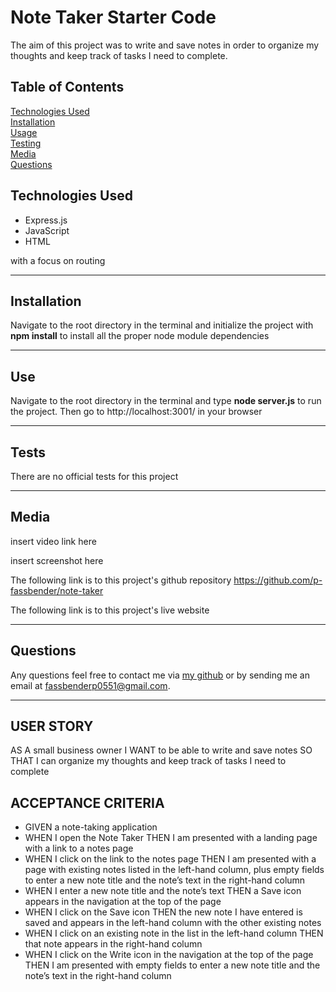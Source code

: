 # Note Taker Starter Code

The aim of this project was to write and save notes in order to organize my thoughts and keep track of tasks I need to complete.

## Table of Contents
[Technologies Used](#technologies-used) <br>
[Installation](#installation) <br>
[Usage](#use) <br>
[Testing](#tests) <br>
[Media](#media) <br>
[Questions](#questions) <br>

## Technologies Used
* Express.js
* JavaScript
* HTML

with a focus on routing

---

## Installation
Navigate to the root directory in the terminal and initialize the project with **npm install** to install all the proper node module dependencies

---

## Use
Navigate to the root directory in the terminal and type **node server.js** to run the project.
Then go to http://localhost:3001/ in your browser

---

## Tests
There are no official tests for this project

---

## Media
insert video link here

insert screenshot here

The following link is to this project's github repository
https://github.com/p-fassbender/note-taker

The following link is to this project's live website


---

## Questions
Any questions feel free to contact me via [my github](https://github.com/p-fassbender) or by sending me an email at fassbenderp0551@gmail.com.

---

## USER STORY
AS A small business owner
I WANT to be able to write and save notes
SO THAT I can organize my thoughts and keep track of tasks I need to complete

## ACCEPTANCE CRITERIA
* GIVEN a note-taking application
* WHEN I open the Note Taker
THEN I am presented with a landing page with a link to a notes page
* WHEN I click on the link to the notes page
THEN I am presented with a page with existing notes listed in the left-hand column, plus empty fields to enter a new note title and the note’s text in the right-hand column
* WHEN I enter a new note title and the note’s text
THEN a Save icon appears in the navigation at the top of the page
* WHEN I click on the Save icon
THEN the new note I have entered is saved and appears in the left-hand column with the other existing notes
* WHEN I click on an existing note in the list in the left-hand column
THEN that note appears in the right-hand column
* WHEN I click on the Write icon in the navigation at the top of the page
THEN I am presented with empty fields to enter a new note title and the note’s text in the right-hand column